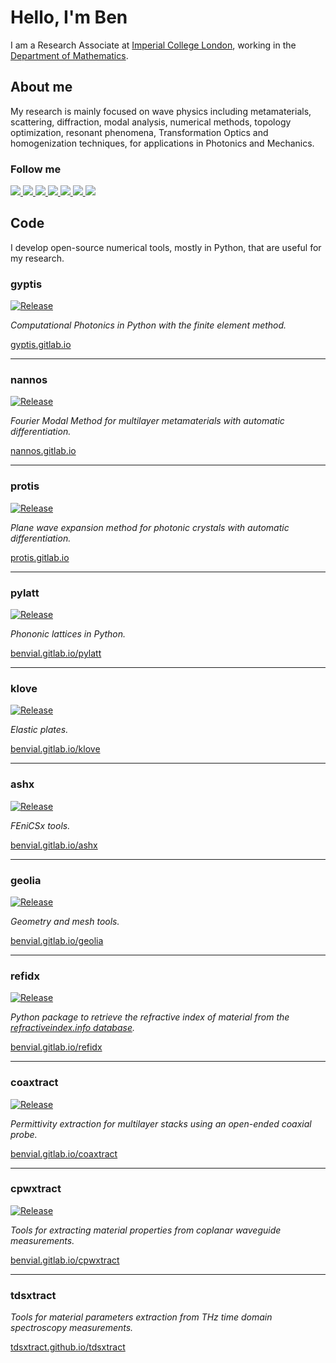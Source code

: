 # Hello, I'm Ben

I am a Research Associate at [Imperial College London](https://www.imperial.ac.uk), working in the [Department of Mathematics](https://www.imperial.ac.uk/mathematics/).

## About me

My research is mainly focused on wave physics including metamaterials, scattering, diffraction, modal analysis, numerical methods, topology optimization, resonant phenomena, Transformation Optics and homogenization techniques, for applications in Photonics and Mechanics.

### Follow me


<a target="_blank" href="https://bvial.info">
<img src="https://img.shields.io/static/v1?label=&message=website&color=29b093&style=for-the-badge&logo=TorBrowser&labelColor=555555&?logoColor=white">
</a>
<a target="_blank" href="https://www.linkedin.com/in/benjamin-vial-701018b9">
<img src="https://img.shields.io/static/v1?label=&message=linkedin&color=0A66C2&style=for-the-badge&logo=inspire&labelColor=555555&logoColor=white">
</a>
<a target="_blank" href="https://gitlab.com/benvial">
<img src="https://img.shields.io/static/v1?label=&message=gitlab&color=FCA121&style=for-the-badge&logo=gitlab&labelColor=555555&?logoColor=white">
</a>
<a target="_blank" href="https://github.com/benvial">
<img src="https://img.shields.io/static/v1?label=&message=github&color=2088FF&style=for-the-badge&logo=github&labelColor=555555&logoColor=white">
</a>
<a target="_blank" href="https://www.researchgate.net/profile/Benjamin-Vial">
<img src="https://img.shields.io/static/v1?label=&message=researchgate&color=00CCBB&style=for-the-badge&logo=researchgate&labelColor=555555&logoColor=white">
</a>
<a target="_blank" href="https://scholar.google.co.uk/citations?user=2Z7zJqYAAAAJ">
<img src="https://img.shields.io/static/v1?label=&message=google%20scholar&color=4285F4&style=for-the-badge&logo=googlescholar&labelColor=555555&logoColor=white">
</a>
<a target="_blank" href="https://arxiv.org/search/physics?searchtype=author&query=Vial%2C+B">
<img src="https://img.shields.io/static/v1?label=&message=arXiv&color=B31B1B&style=for-the-badge&logo=arXiv&labelColor=555555&logoColor=white">
</a>



## Code


I develop open-source numerical tools, mostly in Python, that are useful for my research.



### gyptis

<a class="reference external image-reference" href="https://gitlab.com/gyptis/gyptis/-/releases" target="_blank"><img alt="Release" src="https://img.shields.io/endpoint?url=https://gitlab.com/gyptis/gyptis/-/jobs/artifacts/master/raw/logobadge.json?job=badge"></a>


*Computational Photonics in Python with the finite element method.*

[gyptis.gitlab.io](https://gyptis.gitlab.io)


--------------------

### nannos

<a class="reference external image-reference" href="https://gitlab.com/nannos/nannos/-/releases" target="_blank"><img alt="Release" src="https://img.shields.io/endpoint?url=https://gitlab.com/nannos/nannos/-/jobs/artifacts/master/raw/logobadge.json?job=badge"></a>



*Fourier Modal Method for multilayer metamaterials with automatic differentiation.*

[nannos.gitlab.io](https://nannos.gitlab.io)



--------------------

### protis

<a class="reference external image-reference" href="https://gitlab.com/protis/protis/-/releases" target="_blank"><img alt="Release" src="https://img.shields.io/endpoint?url=https://gitlab.com/protis/protis/-/jobs/artifacts/main/raw/logobadge.json?job=badge"></a>



*Plane wave expansion method for photonic crystals with automatic differentiation.*

[protis.gitlab.io](https://protis.gitlab.io)

--------------------

### pylatt

<a class="reference external image-reference" href="https://gitlab.com/benvial/pylatt/-/releases" target="_blank"><img alt="Release" src="https://img.shields.io/endpoint?url=https://gitlab.com/benvial/pylatt/-/jobs/artifacts/main/raw/logobadge.json?job=badge"></a>




*Phononic lattices in Python.*


[benvial.gitlab.io/pylatt](https://benvial.gitlab.io/pylatt)


--------------------

### klove

<a class="reference external image-reference" href="https://gitlab.com/benvial/klove/-/releases" target="_blank"><img alt="Release" src="https://img.shields.io/endpoint?url=https://gitlab.com/benvial/klove/-/jobs/artifacts/main/raw/logobadge.json?job=badge"></a>




*Elastic plates.*


[benvial.gitlab.io/klove](https://benvial.gitlab.io/klove)

--------------------

### ashx

<a class="reference external image-reference" href="https://gitlab.com/benvial/ashx/-/releases" target="_blank"><img alt="Release" src="https://img.shields.io/endpoint?url=https://gitlab.com/benvial/ashx/-/jobs/artifacts/main/raw/logobadge.json?job=badge"></a>




*FEniCSx tools.*


[benvial.gitlab.io/ashx](https://benvial.gitlab.io/ashx)

--------------------

### geolia

<a class="reference external image-reference" href="https://gitlab.com/benvial/geolia/-/releases" target="_blank"><img alt="Release" src="https://img.shields.io/endpoint?url=https://gitlab.com/benvial/geolia/-/jobs/artifacts/main/raw/logobadge.json?job=badge"></a>




*Geometry and mesh tools.*


[benvial.gitlab.io/geolia](https://benvial.gitlab.io/geolia)

--------------------

### refidx

<a class="reference external image-reference" href="https://gitlab.com/benvial/refidx/-/releases" target="_blank"><img alt="Release" src="https://img.shields.io/endpoint?url=https://gitlab.com/benvial/refidx/-/jobs/artifacts/main/raw/logobadge.json?job=badge&labelColor=8f8f8f"></a>



*Python package to retrieve the refractive index of material from  the [refractiveindex.info database](https://refractiveindex.info).*

[benvial.gitlab.io/refidx](https://benvial.gitlab.io/refidx)

--------------------

### coaxtract

<a class="reference external image-reference" href="https://gitlab.com/benvial/coaxtract/-/releases" target="_blank"><img alt="Release" src="https://img.shields.io/endpoint?url=https://gitlab.com/benvial/coaxtract/-/jobs/artifacts/main/raw/logobadge.json?job=badge"></a>



*Permittivity extraction for multilayer stacks using an open-ended coaxial probe.*

[benvial.gitlab.io/coaxtract](https://benvial.gitlab.io/coaxtract)

--------------------

### cpwxtract

<a class="reference external image-reference" href="https://gitlab.com/benvial/cpwxtract/-/releases" target="_blank"><img alt="Release" src="https://img.shields.io/endpoint?url=https://gitlab.com/benvial/cpwxtract/-/jobs/artifacts/main/raw/logobadge.json?job=badge"></a>



*Tools for extracting material properties from coplanar waveguide measurements.*

[benvial.gitlab.io/cpwxtract](https://benvial.gitlab.io/cpwxtract)



--------------------

### tdsxtract

*Tools for material parameters extraction from THz time domain spectroscopy measurements.*

[tdsxtract.github.io/tdsxtract](https://tdsxtract.github.io/tdsxtract)
